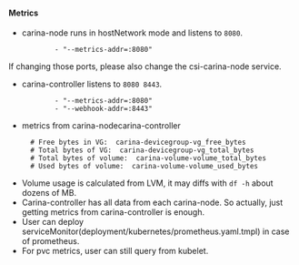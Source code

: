 #### Metrics

- carina-node runs in hostNetwork mode and listens to `8080`.

  ```shell
          - "--metrics-addr=:8080"
  ```

If changing those ports, please also change the csi-carina-node service.

- carina-controller listens to `8080 8443`.

  ```shell
          - "--metrics-addr=:8080"
          - "--webhook-addr=:8443"
  ```

- metrics from carina-nodecarina-controller

  ```shell
  	# Free bytes in VG:  carina-devicegroup-vg_free_bytes
  	# Total bytes of VG:  carina-devicegroup-vg_total_bytes
  	# Total bytes of volume:  carina-volume-volume_total_bytes
  	# Used bytes of volume:  carina-volume-volume_used_bytes
  ```

* Volume usage is calculated from LVM, it may diffs with `df -h` about dozens of MB. 
* Carina-controller has all data from each carina-node. So actually, just getting metrics from carina-controller is enough.
* User can deploy serviceMonitor(deployment/kubernetes/prometheus.yaml.tmpl) in case of prometheus. 
* For pvc metrics, user can still query from kubelet.